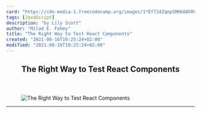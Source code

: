 ```yaml
---
card: "https://cdn-media-1.freecodecamp.org/images/1*Ef724ZqepSMHk8AhRCCM7A.jpeg"
tags: [JavaScript]
description: "by Lily Scott"
author: "Milad E. Fahmy"
title: "The Right Way to Test React Components"
created: "2021-08-16T10:25:24+02:00"
modified: "2021-08-16T10:25:24+02:00"
---
```

<div class="site-wrapper">
<main id="site-main" class="site-main outer">
<div class="inner">
<article class="post-full post tag-javascript tag-react tag-testing tag-software-testing tag-web-development ">
<header class="post-full-header">
<h1 class="post-full-title">The Right Way to Test React Components</h1>
</header>
<figure class="post-full-image">
<picture>
<source media="(max-width: 700px)" sizes="1px" srcset="data:image/gif;base64,R0lGODlhAQABAIAAAAAAAP///yH5BAEAAAAALAAAAAABAAEAAAIBRAA7 1w">
<source media="(min-width: 701px)" sizes="(max-width: 800px) 400px,
(max-width: 1170px) 700px,
1400px" srcset="https://cdn-media-1.freecodecamp.org/images/1*Ef724ZqepSMHk8AhRCCM7A.jpeg 300w,
https://cdn-media-1.freecodecamp.org/images/1*Ef724ZqepSMHk8AhRCCM7A.jpeg 600w,
https://cdn-media-1.freecodecamp.org/images/1*Ef724ZqepSMHk8AhRCCM7A.jpeg 1000w,
https://cdn-media-1.freecodecamp.org/images/1*Ef724ZqepSMHk8AhRCCM7A.jpeg 2000w">
<img onerror="this.style.display='none'" src="https://cdn-media-1.freecodecamp.org/images/1*Ef724ZqepSMHk8AhRCCM7A.jpeg" alt="The Right Way to Test React Components">
</picture>
</figure>
<section class="post-full-content">
<div class="post-content medium-migrated-article">
</div>
<hr>
</section>
</article>
</div>
</main>
</div>
<!-- Google Tag Manager (noscript) -->
<!-- End Google Tag Manager (noscript) -->
